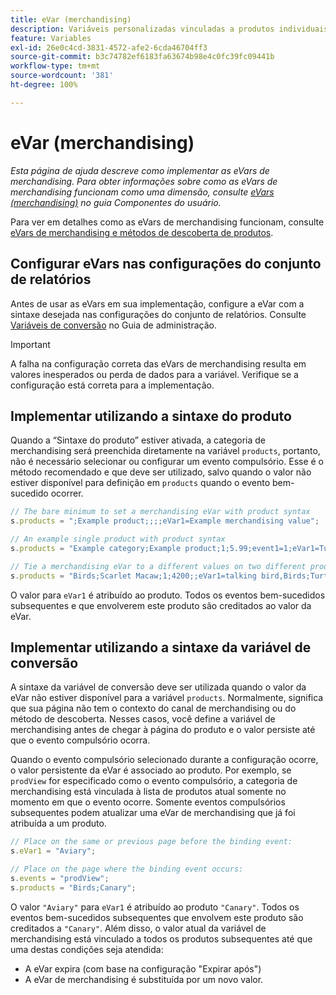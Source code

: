 ```yaml
---
title: eVar (merchandising)
description: Variáveis personalizadas vinculadas a produtos individuais.
feature: Variables
exl-id: 26e0c4cd-3831-4572-afe2-6cda46704ff3
source-git-commit: b3c74782ef6183fa63674b98e4c0fc39fc09441b
workflow-type: tm+mt
source-wordcount: '381'
ht-degree: 100%

---
```


# eVar (merchandising)

*Esta página de ajuda descreve como implementar as eVars de merchandising. Para obter informações sobre como as eVars de merchandising funcionam como uma dimensão, consulte [eVars (merchandising)](/help/components/dimensions/evar-merchandising.md) no guia Componentes do usuário.*

Para ver em detalhes como as eVars de merchandising funcionam, consulte [eVars de merchandising e métodos de descoberta de produtos](https://experienceleague.adobe.com/docs/analytics/admin/admin-tools/conversion-variables/merchandising-evars.html?lang=pt-BR).

## Configurar eVars nas configurações do conjunto de relatórios

Antes de usar as eVars em sua implementação, configure a eVar com a sintaxe desejada nas configurações do conjunto de relatórios. Consulte [Variáveis de conversão](/help/admin/admin/conversion-var-admin/conversion-var-admin.md) no Guia de administração.

>[!IMPORTANT]
>
>A falha na configuração correta das eVars de merchandising resulta em valores inesperados ou perda de dados para a variável. Verifique se a configuração está correta para a implementação.

## Implementar utilizando a sintaxe do produto

Quando a “Sintaxe do produto” estiver ativada, a categoria de merchandising será preenchida diretamente na variável `products`, portanto, não é necessário selecionar ou configurar um evento compulsório. Esse é o método recomendado e que deve ser utilizado, salvo quando o valor não estiver disponível para definição em `products` quando o evento bem-sucedido ocorrer.

```js
// The bare minimum to set a merchandising eVar with product syntax
s.products = ";Example product;;;;eVar1=Example merchandising value";

// An example single product with product syntax
s.products = "Example category;Example product;1;5.99;event1=1;eVar1=Turtles";

// Tie a merchandising eVar to a different values on two different products
s.products = "Birds;Scarlet Macaw;1;4200;;eVar1=talking bird,Birds;Turtle dove;2;550;;eVar1=love birds";
```

O valor para `eVar1` é atribuído ao produto. Todos os eventos bem-sucedidos subsequentes e que envolverem este produto são creditados ao valor da eVar.

## Implementar utilizando a sintaxe da variável de conversão

A sintaxe da variável de conversão deve ser utilizada quando o valor da eVar não estiver disponível para a variável `products`. Normalmente, significa que sua página não tem o contexto do canal de merchandising ou do método de descoberta. Nesses casos, você define a variável de merchandising antes de chegar à página do produto e o valor persiste até que o evento compulsório ocorra.

Quando o evento compulsório selecionado durante a configuração ocorre, o valor persistente da eVar é associado ao produto. Por exemplo, se `prodView` for especificado como o evento compulsório, a categoria de merchandising está vinculada à lista de produtos atual somente no momento em que o evento ocorre. Somente eventos compulsórios subsequentes podem atualizar uma eVar de merchandising que já foi atribuída a um produto.

```js
// Place on the same or previous page before the binding event:
s.eVar1 = "Aviary";

// Place on the page where the binding event occurs:
s.events = "prodView";
s.products = "Birds;Canary";
```

O valor `"Aviary"` para `eVar1` é atribuído ao produto `"Canary"`. Todos os eventos bem-sucedidos subsequentes que envolvem este produto são creditados a `"Canary"`. Além disso, o valor atual da variável de merchandising está vinculado a todos os produtos subsequentes até que uma destas condições seja atendida:

* A eVar expira (com base na configuração &quot;Expirar após&quot;)
* A eVar de merchandising é substituída por um novo valor.
